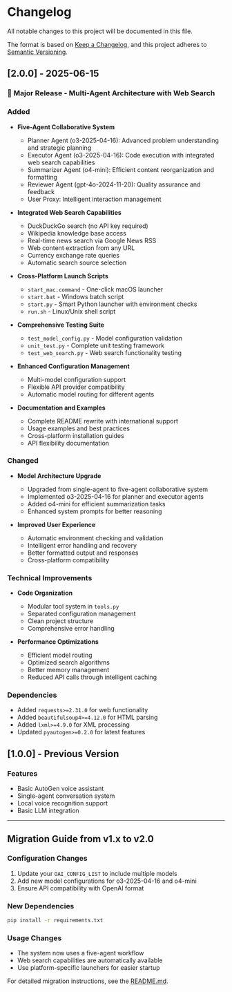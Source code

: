 # Changelog

All notable changes to this project will be documented in this file.

The format is based on [Keep a Changelog](https://keepachangelog.com/en/1.0.0/),
and this project adheres to [Semantic Versioning](https://semver.org/spec/v2.0.0.html).

## [2.0.0] - 2025-06-15

### 🎉 Major Release - Multi-Agent Architecture with Web Search

### Added
- **Five-Agent Collaborative System**
  - Planner Agent (o3-2025-04-16): Advanced problem understanding and strategic planning
  - Executor Agent (o3-2025-04-16): Code execution with integrated web search capabilities
  - Summarizer Agent (o4-mini): Efficient content reorganization and formatting
  - Reviewer Agent (gpt-4o-2024-11-20): Quality assurance and feedback
  - User Proxy: Intelligent interaction management

- **Integrated Web Search Capabilities**
  - DuckDuckGo search (no API key required)
  - Wikipedia knowledge base access
  - Real-time news search via Google News RSS
  - Web content extraction from any URL
  - Currency exchange rate queries
  - Automatic search source selection

- **Cross-Platform Launch Scripts**
  - `start_mac.command` - One-click macOS launcher
  - `start.bat` - Windows batch script
  - `start.py` - Smart Python launcher with environment checks
  - `run.sh` - Linux/Unix shell script

- **Comprehensive Testing Suite**
  - `test_model_config.py` - Model configuration validation
  - `unit_test.py` - Complete unit testing framework
  - `test_web_search.py` - Web search functionality testing

- **Enhanced Configuration Management**
  - Multi-model configuration support
  - Flexible API provider compatibility
  - Automatic model routing for different agents

- **Documentation and Examples**
  - Complete README rewrite with international support
  - Usage examples and best practices
  - Cross-platform installation guides
  - API flexibility documentation

### Changed
- **Model Architecture Upgrade**
  - Upgraded from single-agent to five-agent collaborative system
  - Implemented o3-2025-04-16 for planner and executor agents
  - Added o4-mini for efficient summarization tasks
  - Enhanced system prompts for better reasoning

- **Improved User Experience**
  - Automatic environment checking and validation
  - Intelligent error handling and recovery
  - Better formatted output and responses
  - Cross-platform compatibility

### Technical Improvements
- **Code Organization**
  - Modular tool system in `tools.py`
  - Separated configuration management
  - Clean project structure
  - Comprehensive error handling

- **Performance Optimizations**
  - Efficient model routing
  - Optimized search algorithms
  - Better memory management
  - Reduced API calls through intelligent caching

### Dependencies
- Added `requests>=2.31.0` for web functionality
- Added `beautifulsoup4>=4.12.0` for HTML parsing
- Added `lxml>=4.9.0` for XML processing
- Updated `pyautogen>=0.2.0` for latest features

## [1.0.0] - Previous Version

### Features
- Basic AutoGen voice assistant
- Single-agent conversation system
- Local voice recognition support
- Basic LLM integration

---

## Migration Guide from v1.x to v2.0

### Configuration Changes
1. Update your `OAI_CONFIG_LIST` to include multiple models
2. Add new model configurations for o3-2025-04-16 and o4-mini
3. Ensure API compatibility with OpenAI format

### New Dependencies
```bash
pip install -r requirements.txt
```

### Usage Changes
- The system now uses a five-agent workflow
- Web search capabilities are automatically available
- Use platform-specific launchers for easier startup

For detailed migration instructions, see the [README.md](README.md).
